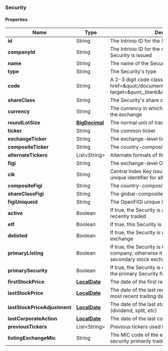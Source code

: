 
[//]: # (CLASS:Security)

[//]: # (KIND:object)

### Security

#### Properties

[//]: # (START_DEFINITION)

Name | Type | Description
------------ | ------------- | -------------
**id** | String | The Intrinio ID for the Security &nbsp;
**companyId** | String | The Intrinio ID for the company for which the Security is issued &nbsp;
**name** | String | The name of the Security &nbsp;
**type** | String | The Security&#39;s type &nbsp;
**code** | String | A 2-3 digit code classifying the Security (&lt;a href&#x3D;\&quot;/documentation/security_codes\&quot; target&#x3D;\&quot;_blank\&quot;&gt;reference&lt;/a&gt;) &nbsp;
**shareClass** | String | The Security&#39;s share class (if applicable) &nbsp;
**currency** | String | The currency in which the Security is traded on the exchange &nbsp;
**roundLotSize** | [**BigDecimal**](BigDecimal.md) | The normal unit of trading &nbsp;
**ticker** | String | The common ticker &nbsp;
**exchangeTicker** | String | The exchange-level ticker &nbsp;
**compositeTicker** | String | The country-composite ticker &nbsp;
**alternateTickers** | List&lt;String&gt; | Alternate formats of the common ticker &nbsp;
**figi** | String | The exchange-level OpenFIGI identifier &nbsp;
**cik** | String | Central Index Key issued by the SEC, which is the unique identifier for all owner filings &nbsp;
**compositeFigi** | String | The country-composite OpenFIGI identifier &nbsp;
**shareClassFigi** | String | The global-composite OpenFIGI identifier &nbsp;
**figiUniqueid** | String | The OpenFIGI unique ID &nbsp;
**active** | Boolean | If true, the Security is active and has been recently traded &nbsp;
**etf** | Boolean | If true, this Security is an ETF &nbsp;
**delisted** | Boolean | If true, the Security is no longer traded on the exchange &nbsp;
**primaryListing** | Boolean | If true, the Security is the primary issue for the company, otherwise it is a secondary issue on a secondary stock exchange &nbsp;
**primarySecurity** | Boolean | If true, the Security is considered by Intrinio to be the primary Security for its company &nbsp;
**firstStockPrice** | [**LocalDate**](LocalDate.md) | The date of the first recorded stock price &nbsp;
**lastStockPrice** | [**LocalDate**](LocalDate.md) | The date of the last recorded stock price (or the most recent trading day) &nbsp;
**lastStockPriceAdjustment** | [**LocalDate**](LocalDate.md) | The date of the last stock price adjustment (dividend, split, etc) &nbsp;
**lastCorporateAction** | [**LocalDate**](LocalDate.md) | The date of the last corporate action &nbsp;
**previousTickers** | List&lt;String&gt; | Previous tickers used by this security &nbsp;
**listingExchangeMic** | String | The MIC code of the exchange on which this security primarily trades &nbsp;

[//]: # (END_DEFINITION)


[//]: # (CONTAINED_CLASS:BigDecimal)


[//]: # (CONTAINED_CLASS:LocalDate)


[//]: # (CONTAINED_CLASS:LocalDate)


[//]: # (CONTAINED_CLASS:LocalDate)


[//]: # (CONTAINED_CLASS:LocalDate)





